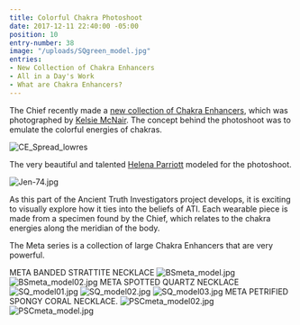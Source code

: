 ```yaml
---
title: Colorful Chakra Photoshoot
date: 2017-12-11 22:40:00 -05:00
position: 10
entry-number: 38
image: "/uploads/SQgreen_model.jpg"
entries:
- New Collection of Chakra Enhancers
- All in a Day's Work
- What are Chakra Enhancers?
---
```


The Chief recently made a [new collection of Chakra Enhancers](http://ancienttruthinvestigators.com/shop/), which was photographed by [Kelsie McNair](https://www.kelsiemcnair.com/). The concept behind the photoshoot was to emulate the colorful energies of chakras.

![CE_Spread_lowres](/uploads/CE_Spread_lowres)

The very beautiful and talented [Helena Parriott](http://www.hparriott.com/) modeled for the photoshoot.

![Jen-74.jpg](/uploads/Jen-74.jpg)

As this part of the Ancient Truth Investigators project develops, it is exciting to visually explore how it ties into the beliefs of ATI. Each wearable piece is made from a specimen found by the Chief, which relates to the chakra energies along the meridian of the body.

The Meta series is a collection of large Chakra Enhancers that are very powerful.



META BANDED STRATTITE NECKLACE
![BSmeta_model.jpg](/uploads/BSmeta_model.jpg)
![BSmeta_model02.jpg](/uploads/BSmeta_model02.jpg)
META SPOTTED QUARTZ NECKLACE
![SQ_model01.jpg](/uploads/SQ_model01.jpg)
![SQ_model02.jpg](/uploads/SQ_model02.jpg)
![SQ_model03.jpg](/uploads/SQ_model03.jpg)
META PETRIFIED SPONGY CORAL NECKLACE.
![PSCmeta_model02.jpg](/uploads/PSCmeta_model02.jpg)
![PSCmeta_model.jpg](/uploads/PSCmeta_model.jpg)
